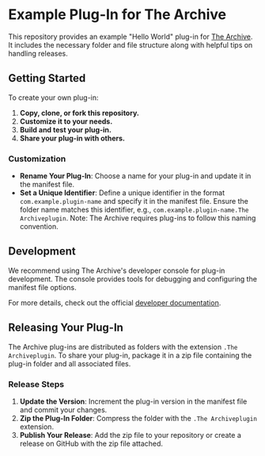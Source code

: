# Example Plug-In for The Archive

This repository provides an example "Hello World" plug-in for [The Archive](https://zettelkasten.de/the-archive/). It includes the necessary folder and file structure along with helpful tips on handling releases.

## Getting Started

To create your own plug-in:

1. **Copy, clone, or fork this repository.**
2. **Customize it to your needs.**
3. **Build and test your plug-in.**
4. **Share your plug-in with others.**

### Customization

- **Rename Your Plug-In**: Choose a name for your plug-in and update it in the manifest file.
- **Set a Unique Identifier**: Define a unique identifier in the format `com.example.plugin-name` and specify it in the manifest file. Ensure the folder name matches this identifier, e.g., `com.example.plugin-name.The Archiveplugin`. Note: The Archive requires plug-ins to follow this naming convention.

## Development

We recommend using The Archive's developer console for plug-in development. The console provides tools for debugging and configuring the manifest file options.

For more details, check out the official [developer documentation](https://zettelkasten.de/the-archive/help/plugins/).

## Releasing Your Plug-In

The Archive plug-ins are distributed as folders with the extension `.The Archiveplugin`. To share your plug-in, package it in a zip file containing the plug-in folder and all associated files.

### Release Steps

1. **Update the Version**: Increment the plug-in version in the manifest file and commit your changes.
2. **Zip the Plug-In Folder**: Compress the folder with the `.The Archiveplugin` extension.
3. **Publish Your Release**: Add the zip file to your repository or create a release on GitHub with the zip file attached.
